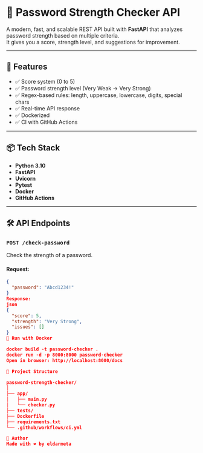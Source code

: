 # 🔐 Password Strength Checker API

A modern, fast, and scalable REST API built with **FastAPI** that analyzes password strength based on multiple criteria.  
It gives you a score, strength level, and suggestions for improvement.

---

## 🚀 Features

- ✅ Score system (0 to 5)
- ✅ Password strength level (Very Weak → Very Strong)
- ✅ Regex-based rules: length, uppercase, lowercase, digits, special chars
- ✅ Real-time API response
- ✅ Dockerized
- ✅ CI with GitHub Actions

---

## 📦 Tech Stack

- **Python 3.10**
- **FastAPI**
- **Uvicorn**
- **Pytest**
- **Docker**
- **GitHub Actions**

---

## 🛠️ API Endpoints

### `POST /check-password`

Check the strength of a password.

#### Request:
```json
{
  "password": "Abcd1234!"
}
Response:
json
{
  "score": 5,
  "strength": "Very Strong",
  "issues": []
}
🐳 Run with Docker

docker build -t password-checker .
docker run -d -p 8000:8000 password-checker
Open in browser: http://localhost:8000/docs

📂 Project Structure

password-strength-checker/
│
├── app/
│   ├── main.py
│   └── checker.py
├── tests/
├── Dockerfile
├── requirements.txt
└── .github/workflows/ci.yml

👤 Author
Made with ❤️ by eldarmeta
